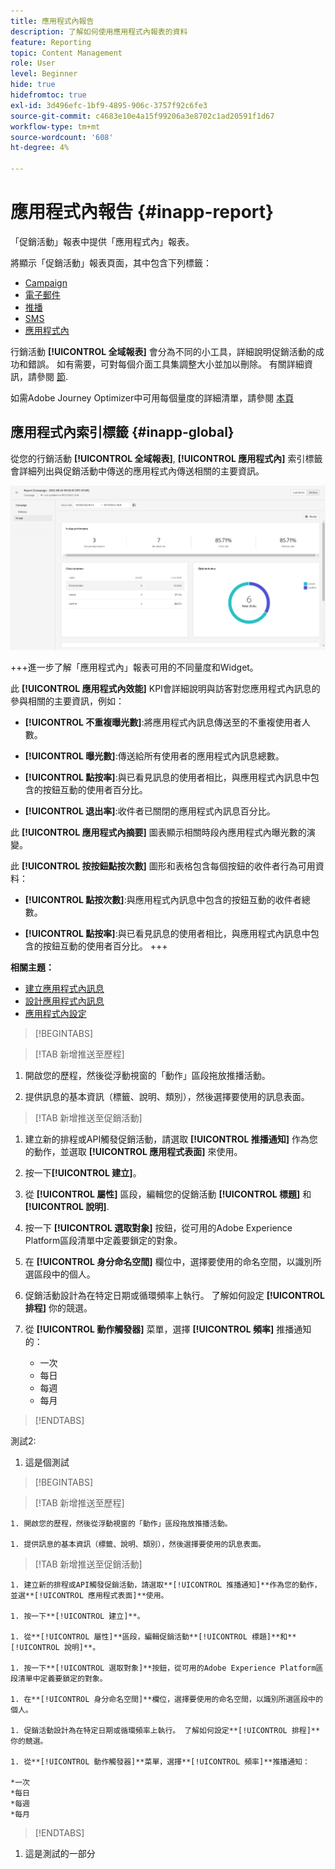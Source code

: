 ```yaml
---
title: 應用程式內報告
description: 了解如何使用應用程式內報表的資料
feature: Reporting
topic: Content Management
role: User
level: Beginner
hide: true
hidefromtoc: true
exl-id: 3d496efc-1bf9-4895-906c-3757f92c6fe3
source-git-commit: c4683e10e4a15f99206a3e8702c1ad20591f1d67
workflow-type: tm+mt
source-wordcount: '608'
ht-degree: 4%

---
```


# 應用程式內報告 {#inapp-report}

「促銷活動」報表中提供「應用程式內」報表。

將顯示「促銷活動」報表頁面，其中包含下列標籤：

* [Campaign](../reports/campaign-global-report.md#campaign-live)
* [電子郵件](../reports/campaign-global-report.md#email-live)
* [推播](../reports/campaign-global-report.md#push-live)
* [SMS](../reports/campaign-global-report.md#sms-live)
* [應用程式內](#in-app-global)

行銷活動 **[!UICONTROL 全域報表]** 會分為不同的小工具，詳細說明促銷活動的成功和錯誤。 如有需要，可對每個介面工具集調整大小並加以刪除。 有關詳細資訊，請參閱 [節](../reports/global-report.md#modify-dashboard).

如需Adobe Journey Optimizer中可用每個量度的詳細清單，請參閱 [本頁](../reports/global-report.md#list-of-components-global.md)

## 應用程式內索引標籤 {#inapp-global}

從您的行銷活動 **[!UICONTROL 全域報表]**, **[!UICONTROL 應用程式內]** 索引標籤會詳細列出與促銷活動中傳送的應用程式內傳送相關的主要資訊。

![](assets/campaign_report_global_6.png)

+++進一步了解「應用程式內」報表可用的不同量度和Widget。

此 **[!UICONTROL 應用程式內效能]** KPI會詳細說明與訪客對您應用程式內訊息的參與相關的主要資訊，例如：

* **[!UICONTROL 不重複曝光數]**:將應用程式內訊息傳送至的不重複使用者人數。

* **[!UICONTROL 曝光數]**:傳送給所有使用者的應用程式內訊息總數。

* **[!UICONTROL 點按率]**:與已看見訊息的使用者相比，與應用程式內訊息中包含的按鈕互動的使用者百分比。

* **[!UICONTROL 退出率]**:收件者已關閉的應用程式內訊息百分比。

此 **[!UICONTROL 應用程式內摘要]** 圖表顯示相關時段內應用程式內曝光數的演變。

此 **[!UICONTROL 按按鈕點按次數]** 圖形和表格包含每個按鈕的收件者行為可用資料：

* **[!UICONTROL 點按次數]**:與應用程式內訊息中包含的按鈕互動的收件者總數。

* **[!UICONTROL 點按率]**:與已看見訊息的使用者相比，與應用程式內訊息中包含的按鈕互動的使用者百分比。
+++

**相關主題：**

* [建立應用程式內訊息](../in-app/create-in-app.md)
* [設計應用程式內訊息](../in-app/design-in-app.md)
* [應用程式內設定](../in-app/inapp-configuration.md)


>[!BEGINTABS]

>[!TAB 新增推送至歷程]

1. 開啟您的歷程，然後從浮動視窗的「動作」區段拖放推播活動。

1. 提供訊息的基本資訊（標籤、說明、類別），然後選擇要使用的訊息表面。

>[!TAB 新增推送至促銷活動]

1. 建立新的排程或API觸發促銷活動，請選取 **[!UICONTROL 推播通知]** 作為您的動作，並選取 **[!UICONTROL 應用程式表面]** 來使用。

1. 按一下&#x200B;**[!UICONTROL 建立]**。

1. 從 **[!UICONTROL 屬性]** 區段，編輯您的促銷活動 **[!UICONTROL 標題]** 和 **[!UICONTROL 說明]**.

1. 按一下 **[!UICONTROL 選取對象]** 按鈕，從可用的Adobe Experience Platform區段清單中定義要鎖定的對象。

1. 在 **[!UICONTROL 身分命名空間]** 欄位中，選擇要使用的命名空間，以識別所選區段中的個人。

1. 促銷活動設計為在特定日期或循環頻率上執行。 了解如何設定 **[!UICONTROL 排程]** 你的競選。

1. 從 **[!UICONTROL 動作觸發器]** 菜單，選擇 **[!UICONTROL 頻率]** 推播通知的：

   * 一次
   * 每日
   * 每週
   * 每月

>[!ENDTABS]

測試2:

1. 這是個測試

>[!BEGINTABS]

>[!TAB 新增推送至歷程]

    1. 開啟您的歷程，然後從浮動視窗的「動作」區段拖放推播活動。
    
    1. 提供訊息的基本資訊（標籤、說明、類別），然後選擇要使用的訊息表面。

>[!TAB 新增推送至促銷活動]

    1. 建立新的排程或API觸發促銷活動，請選取**[!UICONTROL 推播通知]**作為您的動作，並選**[!UICONTROL 應用程式表面]**使用。
    
    1. 按一下**[!UICONTROL 建立]**。
    
    1. 從**[!UICONTROL 屬性]**區段，編輯促銷活動**[!UICONTROL 標題]**和**[!UICONTROL 說明]**。
    
    1. 按一下**[!UICONTROL 選取對象]**按鈕，從可用的Adobe Experience Platform區段清單中定義要鎖定的對象。
    
    1. 在**[!UICONTROL 身分命名空間]**欄位，選擇要使用的命名空間，以識別所選區段中的個人。
    
    1. 促銷活動設計為在特定日期或循環頻率上執行。 了解如何設定**[!UICONTROL 排程]**你的競選。
    
    1. 從**[!UICONTROL 動作觸發器]**菜單，選擇**[!UICONTROL 頻率]**推播通知：
    
    *一次
    *每日
    *每週
    *每月

>[!ENDTABS]

1. 這是測試的一部分
